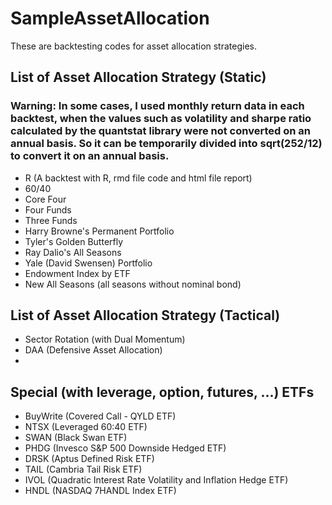 # SampleAssetAllocation

These are backtesting codes for asset allocation strategies.

## List of Asset Allocation Strategy (Static)
### Warning: In some cases, I used monthly return data in each backtest, when the values such as volatility and sharpe ratio calculated by the quantstat library were not converted on an annual basis. So it can be temporarily divided into sqrt(252/12) to convert it on an annual basis.

- R (A backtest with R, rmd file code and html file report)
- 60/40
- Core Four
- Four Funds
- Three Funds
- Harry Browne's Permanent Portfolio
- Tyler's Golden Butterfly
- Ray Dalio's All Seasons
- Yale (David Swensen) Portfolio
- Endowment Index by ETF
- New All Seasons (all seasons without nominal bond)

## List of Asset Allocation Strategy (Tactical)

- Sector Rotation (with Dual Momentum)
- DAA (Defensive Asset Allocation)
- 

## Special (with leverage, option, futures, ...) ETFs

- BuyWrite (Covered Call - QYLD ETF)
- NTSX (Leveraged 60:40 ETF)
- SWAN (Black Swan ETF)
- PHDG (Invesco S&P 500 Downside Hedged ETF)
- DRSK (Aptus Defined Risk ETF)
- TAIL (Cambria Tail Risk ETF)
- IVOL (Quadratic Interest Rate Volatility and Inflation Hedge ETF)
- HNDL (NASDAQ 7HANDL Index ETF)
